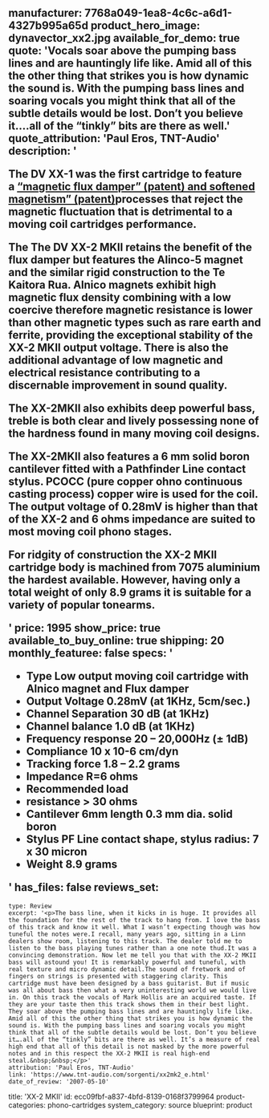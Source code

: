 manufacturer: 7768a049-1ea8-4c6c-a6d1-4327b995a65d
product_hero_image: dynavector_xx2.jpg
available_for_demo: true
quote: 'Vocals soar above the pumping bass lines and are hauntingly life like. Amid all of this the other thing that strikes you is how dynamic the sound is. With the pumping bass lines and soaring vocals you might think that all of the subtle details would be lost. Don’t you believe it….all of the “tinkly” bits are there as well.'
quote_attribution: 'Paul Eros, TNT-Audio'
description: '<p>The DV XX-1 was the first cartridge to feature a&nbsp;<a href="http://www.dynavector.com/etechnical/fluxdamper.html">“magnetic flux damper” (patent) and softened magnetism” (patent)</a>processes that reject the magnetic fluctuation that is detrimental to a moving coil cartridges performance.</p><p>The The DV XX-2 MKII retains the benefit of the flux damper but features the Alinco-5 magnet and the similar rigid construction to the Te Kaitora Rua. Alnico magnets exhibit high magnetic flux density combining with a low coercive therefore magnetic resistance is lower than other magnetic types such as rare earth and ferrite, providing the exceptional stability of the XX-2 MKII output voltage. There is also the additional advantage of low magnetic and electrical resistance contributing to a discernable improvement in sound quality.</p><p>The XX-2MKII also exhibits deep powerful bass, treble is both clear and lively possessing none of the hardness found in many moving coil designs.</p><p>The XX-2MKII also features a 6 mm solid boron cantilever fitted with a Pathfinder Line contact stylus. PCOCC (pure copper ohno continuous casting process) copper wire is used for the coil. The output voltage of 0.28mV is higher than that of the XX-2 and 6 ohms impedance are suited to most moving coil phono stages.</p><p>For ridgity of construction the XX-2 MKII cartridge body is machined from 7075 aluminium the hardest available. However, having only a total weight of only 8.9 grams it is suitable for a variety of popular tonearms.</p>'
price: 1995
show_price: true
available_to_buy_online: true
shipping: 20
monthly_featuree: false
specs: '<ul><li>Type Low output moving coil cartridge with Alnico magnet and Flux damper</li><li>Output Voltage 0.28mV (at 1KHz, 5cm/sec.)</li><li>Channel Separation 30 dB (at 1KHz)</li><li>Channel balance 1.0 dB (at 1KHz)</li><li>Frequency response 20 – 20,000Hz (± 1dB)</li><li>Compliance 10 x 10-6 cm/dyn</li><li>Tracking force 1.8 – 2.2 grams</li><li>Impedance R=6 ohms</li><li>Recommended load</li><li>resistance &gt; 30 ohms</li><li>Cantilever 6mm length 0.3 mm dia. solid boron</li><li>Stylus PF Line contact shape, stylus radius: 7 x 30 micron</li><li>Weight 8.9 grams</li></ul>'
has_files: false
reviews_set:
  -
    type: Review
    excerpt: '<p>The bass line, when it kicks in is huge. It provides all the foundation for the rest of the track to hang from. I love the bass of this track and know it well. What I wasn’t expecting though was how tuneful the notes were.I recall, many years ago, sitting in a Linn dealers show room, listening to this track. The dealer told me to listen to the bass playing tunes rather than a one note thud.It was a convincing demonstration. Now let me tell you that with the XX-2 MKII bass will astound you! It is remarkably powerful and tuneful, with real texture and micro dynamic detail.The sound of fretwork and of fingers on strings is presented with staggering clarity. This cartridge must have been designed by a bass guitarist. But if music was all about bass then what a very uninteresting world we would live in. On this track the vocals of Mark Hollis are an acquired taste. If they are your taste then this track shows them in their best light. They soar above the pumping bass lines and are hauntingly life like. Amid all of this the other thing that strikes you is how dynamic the sound is. With the pumping bass lines and soaring vocals you might think that all of the subtle details would be lost. Don’t you believe it….all of the “tinkly” bits are there as well. It’s a measure of real high end that all of this detail is not masked by the more powerful notes and in this respect the XX-2 MKII is real high-end steal.&nbsp;&nbsp;</p>'
    attribution: 'Paul Eros, TNT-Audio'
    link: 'https://www.tnt-audio.com/sorgenti/xx2mk2_e.html'
    date_of_review: '2007-05-10'
title: 'XX-2 MKII'
id: ecc09fbf-a837-4bfd-8139-0168f3799964
product-categories: phono-cartridges
system_category: source
blueprint: product
